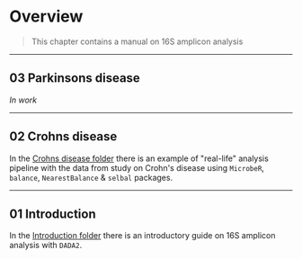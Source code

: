 # **Overview**

>This chapter contains a manual on 16S amplicon analysis 

----------------------------------------------

## **03 Parkinsons disease**

_In work_

----------------------------------------------

## **02 Crohns disease**

In the [Crohns disease folder](05_02_Crohns_disease) there is an example of "real-life" analysis pipeline with the data from study on Crohn's disease using `MicrobeR`, `balance`, `NearestBalance` & `selbal` packages.

----------------------------------------------

## **01 Introduction**

In the [Introduction folder](05_01_Introduction) there is an introductory guide on 16S amplicon analysis with `DADA2`.
